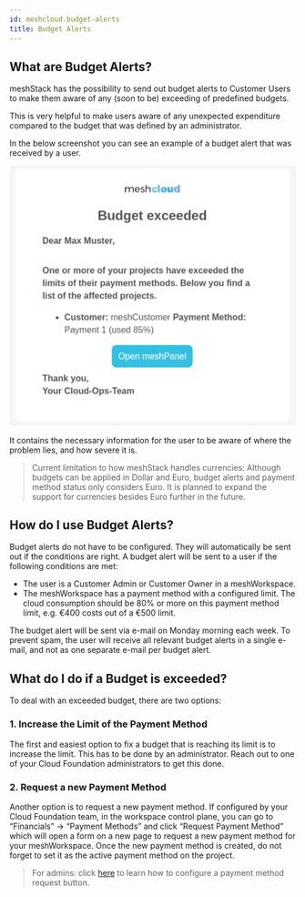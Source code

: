 ```yaml
---
id: meshcloud.budget-alerts
title: Budget Alerts
---
```


## What are Budget Alerts?

meshStack has the possibility to send out budget alerts to Customer Users to make them aware of any (soon to be) exceeding of predefined budgets.

This is very helpful to make users aware of any unexpected expenditure compared to the budget that was defined by an administrator.

In the below screenshot you can see an example of a budget alert that was received by a user.

![Budget Alert Example](./assets/budget_alert_example.png)

It contains the necessary information for the user to be aware of where the problem lies, and how severe it is.

> Current limitation to how meshStack handles currencies: Although budgets can be applied in Dollar and Euro, budget alerts and payment method status only considers Euro. It is planned to expand the support for currencies besides Euro further in the future.

## How do I use Budget Alerts?

Budget alerts do not have to be configured. They will automatically be sent out if the conditions are right. A budget alert will be sent to a user if the following conditions are met:

- The user is a Customer Admin or Customer Owner in a meshWorkspace.
- The meshWorkspace has a payment method with a configured limit. The cloud consumption should be 80% or more on this payment method limit, e.g. €400 costs out of a €500 limit.

The budget alert will be sent via e-mail on Monday morning each week. To prevent spam, the user will receive all relevant budget alerts in a single e-mail, and not as one separate e-mail per budget alert.

## What do I do if a Budget is exceeded?

To deal with an exceeded budget, there are two options:

### 1. Increase the Limit of the Payment Method

The first and easiest option to fix a budget that is reaching its limit is to increase the limit. This has to be done by an administrator. Reach out to one of your Cloud Foundation administrators to get this done.

### 2. Request a new Payment Method

Another option is to request a new payment method. If configured by your Cloud Foundation team, in the workspace control plane, you can go to “Financials” → “Payment Methods” and click “Request Payment Method” which will open a form on a new page to request a new payment method for your meshWorkspace.
Once the new payment method is created, do not forget to set it as the active payment method on the project.

> For admins: click [here](https://docs.meshcloud.io/docs/meshcloud.payment-methods.html#external-payment-method-registration) to learn how to configure a payment method request button.

